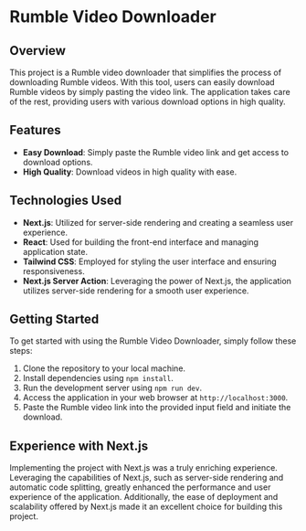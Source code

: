 # Rumble Video Downloader

## Overview

This project is a Rumble video downloader that simplifies the process of downloading Rumble videos. With this tool, users can easily download Rumble videos by simply pasting the video link. The application takes care of the rest, providing users with various download options in high quality.

## Features

- **Easy Download**: Simply paste the Rumble video link and get access to download options.
- **High Quality**: Download videos in high quality with ease.

  
## Technologies Used

- **Next.js**: Utilized for server-side rendering and creating a seamless user experience.
- **React**: Used for building the front-end interface and managing application state.
- **Tailwind CSS**: Employed for styling the user interface and ensuring responsiveness.
- **Next.js Server Action**: Leveraging the power of Next.js, the application utilizes server-side rendering for a smooth user experience.

## Getting Started

To get started with using the Rumble Video Downloader, simply follow these steps:

1. Clone the repository to your local machine.
2. Install dependencies using `npm install`.
3. Run the development server using `npm run dev`.
4. Access the application in your web browser at `http://localhost:3000`.
5. Paste the Rumble video link into the provided input field and initiate the download.

## Experience with Next.js

Implementing the project with Next.js was a truly enriching experience. Leveraging the capabilities of Next.js, such as server-side rendering and automatic code splitting, greatly enhanced the performance and user experience of the application. Additionally, the ease of deployment and scalability offered by Next.js made it an excellent choice for building this project.
